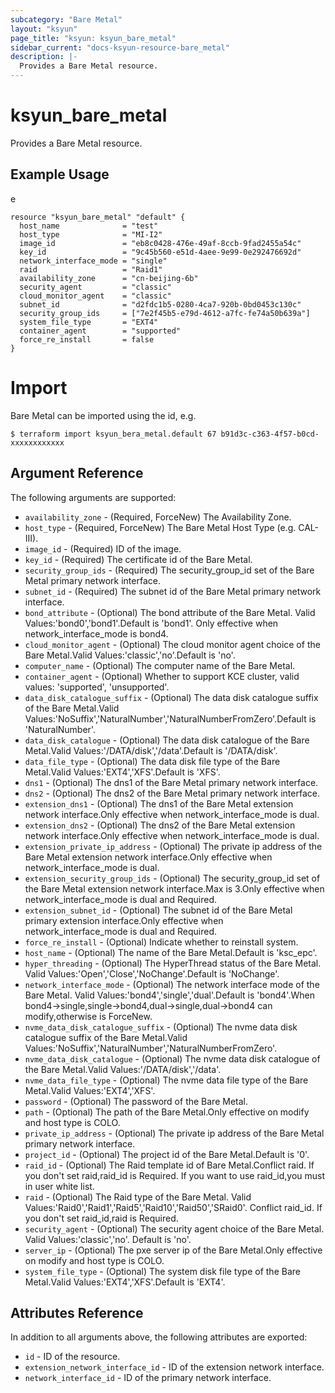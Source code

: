 ```yaml
---
subcategory: "Bare Metal"
layout: "ksyun"
page_title: "ksyun: ksyun_bare_metal"
sidebar_current: "docs-ksyun-resource-bare_metal"
description: |-
  Provides a Bare Metal resource.
---
```


# ksyun_bare_metal

Provides a Bare Metal resource.

## Example Usage

e

```hcl
resource "ksyun_bare_metal" "default" {
  host_name              = "test"
  host_type              = "MI-I2"
  image_id               = "eb8c0428-476e-49af-8ccb-9fad2455a54c"
  key_id                 = "9c45b560-e51d-4aee-9e99-0e292476692d"
  network_interface_mode = "single"
  raid                   = "Raid1"
  availability_zone      = "cn-beijing-6b"
  security_agent         = "classic"
  cloud_monitor_agent    = "classic"
  subnet_id              = "d2fdc1b5-0280-4ca7-920b-0bd0453c130c"
  security_group_ids     = ["7e2f45b5-e79d-4612-a7fc-fe74a50b639a"]
  system_file_type       = "EXT4"
  container_agent        = "supported"
  force_re_install       = false
}
```

# Import

Bare Metal can be imported using the id, e.g.

```hcl
$ terraform import ksyun_bera_metal.default 67 b91d3c-c363-4f57-b0cd-xxxxxxxxxxxx
```

## Argument Reference

The following arguments are supported:

* `availability_zone` - (Required, ForceNew) The Availability Zone.
* `host_type` - (Required, ForceNew) The Bare Metal Host Type (e.g. CAL-III).
* `image_id` - (Required) ID of the image.
* `key_id` - (Required) The certificate id of the Bare Metal.
* `security_group_ids` - (Required) The security_group_id set of the Bare Metal primary network interface.
* `subnet_id` - (Required) The subnet id of the Bare Metal primary network interface.
* `bond_attribute` - (Optional) The bond attribute of the Bare Metal. Valid Values:'bond0','bond1'.Default is 'bond1'. Only effective when network_interface_mode is bond4.
* `cloud_monitor_agent` - (Optional) The cloud monitor agent choice of the Bare Metal.Valid Values:'classic','no'.Default is 'no'.
* `computer_name` - (Optional) The computer name of the Bare Metal.
* `container_agent` - (Optional) Whether to support KCE cluster, valid values: 'supported', 'unsupported'.
* `data_disk_catalogue_suffix` - (Optional) The data disk catalogue suffix of the Bare Metal.Valid Values:'NoSuffix','NaturalNumber','NaturalNumberFromZero'.Default is 'NaturalNumber'.
* `data_disk_catalogue` - (Optional) The data disk catalogue of the Bare Metal.Valid Values:'/DATA/disk','/data'.Default is '/DATA/disk'.
* `data_file_type` - (Optional) The data disk file type of the Bare Metal.Valid Values:'EXT4','XFS'.Default is 'XFS'.
* `dns1` - (Optional) The dns1 of the Bare Metal primary network interface.
* `dns2` - (Optional) The dns2 of the Bare Metal primary network interface.
* `extension_dns1` - (Optional) The dns1 of the Bare Metal extension network interface.Only effective when network_interface_mode is dual.
* `extension_dns2` - (Optional) The dns2 of the Bare Metal extension network interface.Only effective when network_interface_mode is dual.
* `extension_private_ip_address` - (Optional) The private ip address of the Bare Metal extension network interface.Only effective when network_interface_mode is dual.
* `extension_security_group_ids` - (Optional) The security_group_id set of the Bare Metal extension network interface.Max is 3.Only effective when network_interface_mode is dual and Required.
* `extension_subnet_id` - (Optional) The subnet id of the Bare Metal primary extension interface.Only effective when network_interface_mode is dual and Required.
* `force_re_install` - (Optional) Indicate whether to reinstall system.
* `host_name` - (Optional) The name of the Bare Metal.Default is 'ksc_epc'.
* `hyper_threading` - (Optional) The HyperThread status of the Bare Metal. Valid Values:'Open','Close','NoChange'.Default is 'NoChange'.
* `network_interface_mode` - (Optional) The network interface mode of the Bare Metal. Valid Values:'bond4','single','dual'.Default is 'bond4'.When bond4->single,single->bond4,dual->single,dual->bond4 can modify,otherwise is ForceNew.
* `nvme_data_disk_catalogue_suffix` - (Optional) The nvme data disk catalogue suffix of the Bare Metal.Valid Values:'NoSuffix','NaturalNumber','NaturalNumberFromZero'.
* `nvme_data_disk_catalogue` - (Optional) The nvme data disk catalogue of the Bare Metal.Valid Values:'/DATA/disk','/data'.
* `nvme_data_file_type` - (Optional) The nvme data file type of the Bare Metal.Valid Values:'EXT4','XFS'.
* `password` - (Optional) The password of the Bare Metal.
* `path` - (Optional) The path of the Bare Metal.Only effective on modify and host type is COLO.
* `private_ip_address` - (Optional) The private ip address of the Bare Metal primary network interface.
* `project_id` - (Optional) The project id of the Bare Metal.Default is '0'.
* `raid_id` - (Optional) The Raid template id of Bare Metal.Conflict raid. If you don't set raid,raid_id is Required. If you want to use raid_id,you must in user white list.
* `raid` - (Optional) The Raid type of the Bare Metal. Valid Values:'Raid0','Raid1','Raid5','Raid10','Raid50','SRaid0'. Conflict raid_id. If you don't set raid_id,raid is Required.
* `security_agent` - (Optional) The security agent choice of the Bare Metal. Valid Values:'classic','no'. Default is 'no'.
* `server_ip` - (Optional) The pxe server ip of the Bare Metal.Only effective on modify and host type is COLO.
* `system_file_type` - (Optional) The system disk file type of the Bare Metal.Valid Values:'EXT4','XFS'.Default is 'EXT4'.

## Attributes Reference

In addition to all arguments above, the following attributes are exported:

* `id` - ID of the resource.
* `extension_network_interface_id` - ID of the extension network interface.
* `network_interface_id` - ID of the primary network interface.


